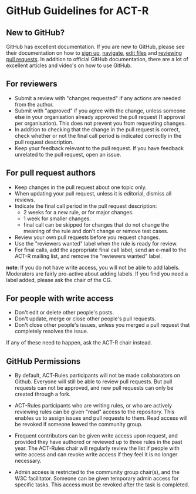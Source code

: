 # GitHub Guidelines for ACT-R

## New to GitHub?

GitHub has excellent documentation. If you are new to GitHub, please see their documentation on how to [sign up](https://help.github.com/en/github/getting-started-with-github/signing-up-for-github), [navigate](https://help.github.com/en/github/managing-files-in-a-repository/navigating-code-on-github), [edit files](https://help.github.com/en/github/managing-files-in-a-repository/editing-files-in-another-users-repository) and [reviewing pull requests](https://help.github.com/en/github/collaborating-with-issues-and-pull-requests/reviewing-changes-in-pull-requests). In addition to official GitHub documentation, there are a lot of excellent articles and video's on how to use GitHub.

## For reviewers

- Submit a review with "changes requested" if any actions are needed from the author.
- Submit with "approved" if you agree with the change, unless someone else in your organisation already approved the pull request (1 approval per organisation). This does not prevent you from requesting changes.
- In addition to checking that the change in the pull request is correct, check whether or not the final call period is indicated correctly in the pull request description.
- Keep your feedback relevant to the pull request. If you have feedback unrelated to the pull request, open an issue.

## For pull request authors

- Keep changes in the pull request about one topic only.
- When updating your pull request, unless it is editorial, dismiss all reviews.
- Indicate the final call period in the pull request description:
  - 2 weeks for a new rule, or for major changes.
  - 1 week for smaller changes.
  - final call can be skipped for changes that do not change the meaning of the rule and don't change or remove test cases.
- Review your own pull requests before you request changes.
- Use the "reviewers wanted" label when the rule is ready for review.
- For final calls, add the appropriate final call label, send an e-mail to the ACT-R mailing list, and remove the "reviewers wanted" label.

**note**: If you do not have write access, you will not be able to add labels. Moderators are fairly pro-active about adding labels. If you find you need a label added, please ask the chair of the CG.

## For people with write access

- Don't edit or delete other people's posts.
- Don't update, merge or close other people's pull requests.
- Don't close other people's issues, unless you merged a pull request that completely resolves the issue.

If any of these need to happen, ask the ACT-R chair instead.

## GitHub Permissions

- By default, ACT-Rules participants will not be made collaborators on Github. Everyone will still be able to review pull requests. But pull requests can not be approved, and new pull requests can only be created through a fork.

- ACT-Rules participants who are writing rules, or who are actively reviewing rules can be given "read" access to the repository. This enables us to assign issues and pull requests to them. Read access will be revoked if someone leaved the community group.

- Frequent contributors can be given write access upon request, and provided they have authored or reviewed up to three rules in the past year. The ACT-Rules chair will regularly review the list if people with write access and can revoke write access if they feel it is no longer necessary.

- Admin access is restricted to the community group chair(s), and the W3C facilitator. Someone can be given temporary admin access for specific tasks. This access must be revoked after the task is completed.

